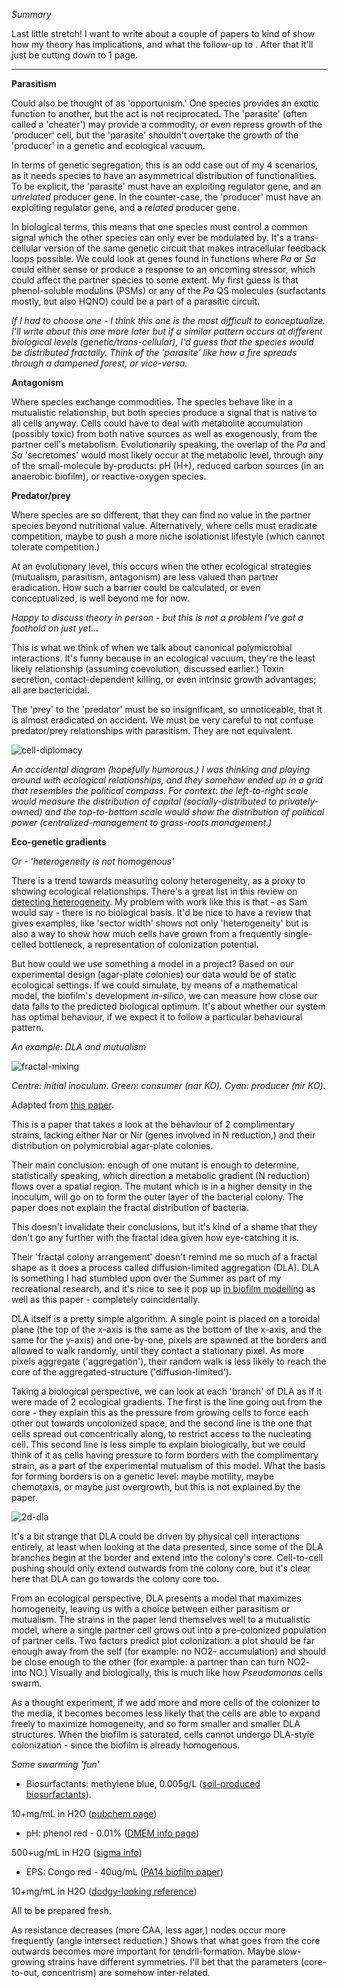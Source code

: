 *Summary*

Last little stretch! I want to write about a couple of papers to kind of show how my theory has implications, and what the follow-up to . After that it'll just be cutting down to 1 page.

---

**Parasitism**

Could also be thought of as 'opportunism.' One species provides an exotic function to another, but the act is not reciprocated. The 'parasite' (often called a 'cheater') may provide a commodity, or even repress growth of the 'producer' cell, but the 'parasite' shouldn't overtake the growth of the 'producer' in a genetic and ecological vacuum.

In terms of genetic segregation, this is an odd case out of my 4 scenarios, as it needs species to have an asymmetrical distribution of functionalities. To be explicit, the 'parasite' must have an exploiting regulator gene, and an *unrelated* producer gene. In the counter-case, the 'producer' must have an exploiting regulator gene, and a *related* producer gene.

In biological terms, this means that one species must control a common signal which the other species can only ever be modulated by. It's a trans-cellular version of the same genetic circuit that makes intracellular feedback loops possible. We could look at genes found in functions where *Pa* or *Sa* could either sense or produce a response to an oncoming stressor, which could affect the partner species to some extent. My first guess is that phenol-soluble modulins (PSMs) or any of the *Pa* QS molecules (surfactants mostly, but also HQNO) could be a part of a parasitic circuit.

*If I had to choose one - I think this one is the most difficult to conceptualize. I'll write about this one more later but if a similar pattern occurs at different biological levels (genetic/trans-cellular), I'd guess that the species would be distributed fractally. Think of the 'parasite' like how a fire spreads through a dampened forest, or vice-versa.*

**Antagonism**

Where species exchange commodities. The species behave like in a mutualistic relationship, but both species produce a signal that is native to all cells anyway. Cells could have to deal with metabolite accumulation (possibly toxic) from both native sources as well as exogenously, from the partner cell's metabolism. Evolutionarily speaking, the overlap of the *Pa* and *Sa* 'secretomes' would most likely occur at the metabolic level, through any of the small-molecule by-products: pH (H+), reduced carbon sources (in an anaerobic biofilm), or reactive-oxygen species.

**Predator/prey**

Where species are so different, that they can find no value in the partner species beyond nutritional value. Alternatively, where cells must eradicate competition, maybe to push a more niche isolationist lifestyle (which cannot tolerate competition.)

At an evolutionary level, this occurs when the other ecological strategies (mutualism, parasitism, antagonism) are less valued than partner eradication. How such a barrier could be calculated, or even conceptualized, is well beyond me for now.

*Happy to discuss theory in person - but this is not a problem I've got a foothold on just yet...*

This is what we think of when we talk about canonical polymicrobial interactions. It's funny because in an ecological vacuum, they're the least likely relationship (assuming coevolution, discussed earlier.) Toxin secretion, contact-dependent killing, or even intrinsic growth advantages; all are bactericidal.

The 'prey' to the 'predator' must be so insignificant, so unnoticeable, that it is almost eradicated on accident. We must be very careful to not confuse predator/prey relationships with parasitism. They are not equivalent.

![cell-diplomacy](https://github.com/marklemzin/marks-masters/raw/main/home-made-diagrams/17.3%20cell-diplomacy.png)


*An accidental diagram (hopefully humorous.) I was thinking and playing around with ecological relationships, and they somehow ended up in a grid that resembles the political compass. For context: the left-to-right scale would measure the distribution of capital (socially-distributed to privately-owned) and the top-to-bottom scale would show the distribution of political power (centralized-management to grass-roots management.)*

**Eco-genetic gradients**

*Or - 'heterogeneity is not homogenous'*

There is a trend towards measuring colony heterogeneity, as a proxy to showing ecological relationships. There's a great list in this review on [detecting heterogeneity](https://pubmed.ncbi.nlm.nih.gov/36227846/). My problem with work like this is that - as Sam would say - there is no biological basis. It'd be nice to have a review that gives examples, like 'sector width' shows not only 'heterogeneity' but is also a way to show how much cells have grown from a frequently single-celled bottleneck, a representation of colonization potential.

But how could we use something a model in a project? Based on our experimental design (agar-plate colonies) our data would be of static ecological settings. If we could simulate, by means of a mathematical model, the biofilm's development *in-silico*, we can measure how close our data falls to the predicted biological optimum. It's about whether our system has optimal behaviour, if we expect it to follow a particular behavioural pattern.

*An example: DLA and mutualism*

![fractal-mixing](https://github.com/marklemzin/marks-masters/raw/main/pictures/11.3%20fractal-mixing.jpg)


*Centre: initial inoculum. Green: consumer (nar KO). Cyan: producer (nir KO).*

Adapted from [this paper](https://pmc.ncbi.nlm.nih.gov/articles/PMC8319339/).

This is a paper that takes a look at the behaviour of 2 complimentary strains, lacking either Nar or Nir (genes involved in N reduction,) and their distribution on polymicrobial agar-plate colonies.

Their main conclusion: enough of one mutant is enough to determine, statistically speaking, which direction a metabolic gradient (N reduction) flows over a spatial region. The mutant which is in a higher density in the inoculum, will go on to form the outer layer of the bacterial colony. The paper does not explain the fractal distribution of bacteria.

This doesn't invalidate their conclusions, but it's kind of a shame that they don't go any further with the fractal idea given how eye-catching it is.

Their 'fractal colony arrangement' doesn't remind me so much of a fractal shape as it does a process called diffusion-limited aggregation (DLA). DLA is something I had stumbled upon over the Summer as part of my recreational research, and it's nice to see it pop up [in biofilm modelling](https://www.sciencedirect.com/science/article/pii/S0038109810000281) as well as this paper - completely coincidentally.

DLA itself is a pretty simple algorithm. A single point is placed on a toroidal plane (the top of the x-axis is the same as the bottom of the x-axis, and the same for the y-axis) and one-by-one, pixels are spawned at the borders and allowed to walk randomly, until they contact a stationary pixel. As more pixels aggregate ('aggregation'), their random walk is less likely to reach the core of the aggregated-structure ('diffusion-limited').

Taking a biological perspective, we can look at each 'branch' of DLA as if it were made of 2 ecological gradients. The first is the line going out from the core - they explain this as the pressure from growing cells to force each other out towards uncolonized space, and the second line is the one that cells spread out concentrically along, to restrict access to the nucleating cell. This second line is less simple to explain biologically, but we could think of it as cells having pressure to form borders with the complimentary strain, as a part of the experimental mutualism of this model. What the basis for forming borders is on a genetic level: maybe motility, maybe chemotaxis, or maybe just overgrowth, but this is not explained by the paper.

![2d-dla](https://github.com/marklemzin/marks-masters/raw/main/home-made-diagrams/28.3%202d-dla.png)

It's a bit strange that DLA could be driven by physical cell interactions entirely, at least when looking at the data presented, since some of the DLA branches begin at the border and extend into the colony's core. Cell-to-cell pushing should only extend outwards from the colony core, but it's clear here that DLA can go towards the colony core too.

From an ecological perspective, DLA presents a model that maximizes homogeneity, leaving us with a choice between either parasitism or mutualism. The strains in the paper lend themselves well to a mutualistic model, where a single partner cell grows out into a pre-colonized population of partner cells. Two factors predict plot colonization: a plot should be far enough away from the self (for example: no NO2- accumulation) and should be close enough to the other (for example: a partner than can turn NO2- into NO.) Visually and biologically, this is much like how *Pseudomonas* cells swarm.

As a thought experiment, if we add more and more cells of the colonizer to the media, it becomes becomes less likely that the cells are able to expand freely to maximize homogeneity, and so form smaller and smaller DLA structures. When the biofilm is saturated, cells cannot undergo DLA-style colonization - since the biofilm is already homogenous.

*Some swarming 'fun'*

- Biosurfactants: methylene blue, 0.005g/L ([soil-produced biosurfactants](https://microbiologyjournal.org/screening-and-characterization-of-biosurfactant-producing-strains-in-contaminated-soil/)).

10+mg/mL in H2O ([pubchem page](https://pubchem.ncbi.nlm.nih.gov/compound/Methylene-Blue))

- pH: phenol red - 0.01% ([DMEM info page](https://www.sigmaaldrich.com/NZ/en/products/cell-culture-and-analysis/cell-culture-media-and-buffers/classical-media-and-buffers/dulbeccos-modified-eagle-medium))

500+ug/mL in H2O ([sigma info](https://www.sigmaaldrich.com/deepweb/assets/sigmaaldrich/product/documents/284/843/p4758pis.pdf?srsltid=AfmBOoo47bysu8GZbCUCxf2e6AXvwD_bow43hD6ZjO01V1xTTZ7VpmKc))

- EPS: Congo red - 40ug/mL ([PA14 biofilm paper](https://pubmed.ncbi.nlm.nih.gov/14731271/))

10+mg/mL in H2O ([dodgy-looking reference](https://www.chemicalbook.com/ChemicalProductProperty_EN_CB1261000.htm#:~:text=Direct%20red%2028(Congo%20Red,25%20g%2FL%20at25%E2%84%83.)))

All to be prepared fresh.

As resistance decreases (more CAA, less agar,) nodes occur more frequently (angle intersect reduction.) Shows that what goes from the core outwards becomes more important for tendril-formation. Maybe slow-growing strains have different symmetries. I'll bet that the parameters (core-to-out, concentrism) are somehow inter-related.